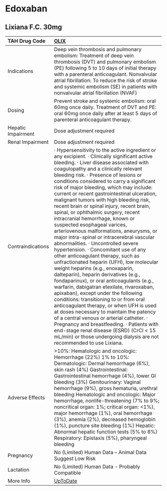 # Edoxaban

## Lixiana F.C. 30mg

| TAH Drug Code      | [OLIX](https://www.tahsda.org.tw/drugs/hissearch.php?drug_code=OLIX)                                                                                                                                                                                                                                                                                                                                                                                                                                                                                                                                                                                                                                                                                                                                                                                                                                                                                                                                                                                                                                                                                                                                                                                                                                                                                                   |
|:-------------------|:-----------------------------------------------------------------------------------------------------------------------------------------------------------------------------------------------------------------------------------------------------------------------------------------------------------------------------------------------------------------------------------------------------------------------------------------------------------------------------------------------------------------------------------------------------------------------------------------------------------------------------------------------------------------------------------------------------------------------------------------------------------------------------------------------------------------------------------------------------------------------------------------------------------------------------------------------------------------------------------------------------------------------------------------------------------------------------------------------------------------------------------------------------------------------------------------------------------------------------------------------------------------------------------------------------------------------------------------------------------------------|
| Indications        | Deep vein thrombosis and pulmonary embolism: Treatment of deep vein thrombosis (DVT) and pulmonary embolism (PE) following 5 to 10 days of initial therapy with a parenteral anticoagulant. Nonvalvular atrial fibrillation: To reduce the risk of stroke and systemic embolism (SE) in patients with nonvalvular atrial fibrillation (NVAF)                                                                                                                                                                                                                                                                                                                                                                                                                                                                                                                                                                                                                                                                                                                                                                                                                                                                                                                                                                                                                           |
| Dosing             | Prevent stroke and systemic embolism: oral 60mg once daily.  Treatment of DVT and PE: oral 60mg once daily after at least 5 days of parenteral anticoagulant therapy.                                                                                                                                                                                                                                                                                                                                                                                                                                                                                                                                                                                                                                                                                                                                                                                                                                                                                                                                                                                                                                                                                                                                                                                                  |
| Hepatic Impairment | Dose adjustment required                                                                                                                                                                                                                                                                                                                                                                                                                                                                                                                                                                                                                                                                                                                                                                                                                                                                                                                                                                                                                                                                                                                                                                                                                                                                                                                                               |
| Renal Impairment   | Dose adjustment required                                                                                                                                                                                                                                                                                                                                                                                                                                                                                                                                                                                                                                                                                                                                                                                                                                                                                                                                                                                                                                                                                                                                                                                                                                                                                                                                               |
| Contraindications  | ‧ Hypersensitivity to the active ingredient or any excipient. ‧ Clinically significant active bleeding. ‧ Liver disease associated with coagulopathy and a clinically relevant bleeding risk. ‧ Presence of lesions or conditions considered to carry a significant risk of major bleeding, which may include: current or recent gastrointestinal ulceration, malignant tumors with high bleeding risk, recent brain or spinal injury, recent brain, spinal, or ophthalmic surgery, recent intracranial hemorrhage, known or suspected esophageal varices, arteriovenous malformations, aneurysms, or major intra-spinal or intracerebral vascular abnormalities. ‧ Uncontrolled severe hypertension. ‧ Concomitant use of any other anticoagulant therapy, such as unfractionated heparin (UFH), low molecular weight heparins (e.g., enoxaparin, dalteparin), heparin derivatives (e.g., fondaparinux), or oral anticoagulants (e.g., warfarin, dabigatran etexilate, rivaroxaban, apixaban), except under the following conditions: transitioning to or from oral anticoagulant therapy, or when UFH is used at doses necessary to maintain the patency of a central venous or arterial catheter. ‧ Pregnancy and breastfeeding. ‧ Patients with end-stage renal disease (ESRD) (CrCl < 15 mL/min) or those undergoing dialysis are not recommended to use Lixiana. |
| Adverse Effects    | >10%: Hematologic and oncologic: Hemorrhage (22%) 1% to 10%: Dermatologic: Dermal hemorrhage (6%), skin rash (4%) Gastrointestinal: Gastrointestinal hemorrhage (4%), lower GI bleeding (3%) Genitourinary: Vaginal hemorrhage (9%), gross hematuria, urethral bleeding Hematologic and oncologic: Major hemorrhage, nonlife-threatening (7% to 9%; noncritical organ: 1%; critical organ: <1%), major hemorrhage (1%), oral hemorrhage (3%), anemia (2%), decreased hemoglobin (1%), puncture site bleeding (1%) Hepatic: Abnormal hepatic function tests (5% to 8%) Respiratory: Epistaxis (5%), pharyngeal bleeding                                                                                                                                                                                                                                                                                                                                                                                                                                                                                                                                                                                                                                                                                                                                                 |
| Pregnancy          | No (Limited) Human Data – Animal Data Suggest Low Risk                                                                                                                                                                                                                                                                                                                                                                                                                                                                                                                                                                                                                                                                                                                                                                                                                                                                                                                                                                                                                                                                                                                                                                                                                                                                                                                 |
| Lactation          | No (Limited) Human Data - Probably Compatible                                                                                                                                                                                                                                                                                                                                                                                                                                                                                                                                                                                                                                                                                                                                                                                                                                                                                                                                                                                                                                                                                                                                                                                                                                                                                                                          |
| More Info          | [UpToDate](https://www.uptodate.com/contents/edoxaban-drug-information)                                                                                                                                                                                                                                                                                                                                                                                                                                                                                                                                                                                                                                                                                                                                                                                                                                                                                                                                                                                                                                                                                                                                                                                                                                                                                                |

